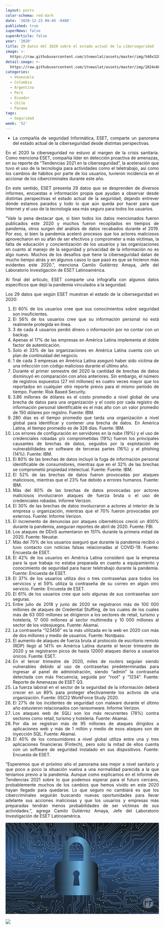 ```yaml
---
layout: posts
color-schema: red-dark
date: '2020-12-23 09:40 -0400'
published: true
superNews: false
superArticle: false
year: '2020'
title: 29 datos del 2020 sobre el estado actual de la ciberseguridad
image: >-
  https://raw.githubusercontent.com/itnewslat/assets/master/img/540x320/Cybersecurity-p.jpg
detail-image: >-
  https://raw.githubusercontent.com/itnewslat/assets/master/img/1024x680/Cybersecurity-g.jpg
categories:
  - Venezuela
  - Colombia
  - Argentina
  - Perú
  - Ecuador
  - Chile
  - Panama
tags:
  - Seguridad
week: '52'
---
```

<ul style="list-style-type: disc;">
	<li style="text-align: justify;">La compañía de seguridad Informática, ESET, comparte un panorama del estado actual de la ciberseguridad desde distintas perspectivas.</li>
</ul>
<p style="text-align: justify;">En el 2020 la ciberseguridad no estuvo al margen de la crisis sanitaria. Como menciona ESET, compañía líder en detección proactiva de amenazas, en su reporte de “Tendencias 2021 en la ciberseguridad”, la aceleración que tuvo el uso de la tecnología para actividades como el teletrabajo, así como los cambios de hábitos por parte de los usuarios, tuvieron incidencia en el accionar de los cibercriminales durante este año.</p>
<p style="text-align: justify;">En este sentido, ESET presenta 29 datos que se desprenden de diversos informes, encuestas e información propia que ayudan a observar desde distintas perspectivas el estado actual de la seguridad, dejando entrever dónde estamos parados y todo lo que aún queda por hacer para que Internet y el uso de la tecnología sea más seguro para todos los usuarios.</p>
<p style="text-align: justify;">“Vale la pena destacar que, si bien todos los datos mencionados fueron publicados este 2020 y muchos fueron recopilados en tiempos de pandemia, otros surgen del análisis de datos recabados durante el 2019. Por eso, si bien la pandemia aceleró procesos que los actores maliciosos aprovecharon en su afán de ser efectivos y comprometer a más víctimas, la falta de educación y concientización de los usuarios y las organizaciones en cuanto al manejo de la seguridad y privacidad de la información no es algo nuevo. Muchos de los desafíos que tiene la ciberseguridad datan de mucho tiempo atrás y en algunos casos lo que pasó es que se hicieron más evidentes este 2020.”, menciona Camilo Gutiérrez Amaya, Jefe del Laboratorio Investigación de ESET Latinoamérica.</p>
<p style="text-align: justify;">Al final del artículo, ESET comparte una infografía con algunos datos específicos que dejó la pandemia vinculados a la seguridad.</p>
<p style="text-align: justify;">Los 29 datos que según ESET muestran el estado de la ciberseguridad en 2020:</p>

<ol style="list-style-type: undefined; text-align: justify;">
	<li>El 60% de los usuarios cree que sus conocimientos sobre seguridad son insuficientes.</li>
	<li> El 56% de los usuarios cree que su información personal no está realmente protegida en línea.</li>
	<li>3 de cada 4 usuarios perdió dinero o información por no contar con un backup.</li>
	<li> Apenas el 17% de las empresas en América Latina implementa el doble factor de autenticación.</li>
	<li> Solo el 33% de las organizaciones en América Latina cuenta con un plan de continuidad del negocio.</li>
	<li> 1 de cada 3 empresas en América Latina aseguró haber sido víctima de una infección con código malicioso durante el último año.</li>
	<li> Durante el primer semestre del 2020 la cantidad de brechas de datos disminuyó en comparación con años anteriores. Sin embargo, el número de registros expuestos (27 mil millones) es cuatro veces mayor que los reportados en cualquier otro reporte previo para el mismo período de tiempo. Fuente: Risk Based Security.</li>
	<li> 3.86 millones de dólares es el costo promedio a nivel global de una brecha de datos para una organización y el costo por cada registro de información personal identificable es el más alto con un valor promedio de 150 dólares por registro. Fuente: IBM.</li>
	<li> 280 días es el tiempo promedio que tarda una organización a nivel global para identificar y contener una brecha de datos. En América Latina, el tiempo promedio es de 328 días. Fuente: IBM.</li>
	<li> Los errores de configuración en servidores en la nube (19%) y el uso de credenciales robadas y/o comprometidas (19%) fueron los principales causantes de brechas de datos, seguidos por la explotación de vulnerabilidades en software de terceras partes (16%) y el phishing (14%). Fuente: IBM.</li>
	<li> El 80% de las brechas de datos incluyó la fuga de información personal identificable de consumidores, mientras que en el 32% de las brechas se comprometió propiedad intelectual. Fuente: Fuente: IBM.</li>
	<li> El 52% de las brechas de datos fueron provocadas por ataques maliciosos, mientras que el 23% fue debido a errores humanos. Fuente: IBM.</li>
	<li> Más del 80% de las brechas de datos provocadas por actores maliciosos involucraron ataques de fuerza bruta o el uso de credenciales robadas. Informe Verizon.</li>
	<li>El 30% de las brechas de datos involucraron a actores al interior de la empresa u organización, mientras que el 70% fueron provocadas por externos. Fuente: Informe Verizon.</li>
	<li>El incremento de denuncias por ataques cibernéticos creció un 400% durante la pandemia, aseguran reportes de abril de 2020. Fuente: FBI.</li>
	<li>Los ataques de DDoS aumentaron en 151% durante la primera mitad de 2020. Fuente: Neustar.</li>
	<li>Más del 70% de los usuarios aseguró que durante la pandemia recibió o tuvo contacto con noticias falsas relacionadas al COVID-19. Fuente: Encuesta de ESET.</li>
	<li>El 42% de los usuarios en América Latina consideró que la empresa para la que trabaja no estaba preparada en cuanto a equipamiento y conocimiento de seguridad para hacer teletrabajo durante la pandemia. Fuente: Encuesta de ESET.</li>
	<li> El 37% de los usuarios utiliza dos o tres contraseñas para todos los servicios y el 59% utiliza la contraseña de su correo en algún otro servicio. Fuente: Encuesta de ESET.</li>
	<li>El 61% de los usuarios cree que solo algunas de sus contraseñas son seguras.</li>
	<li>Entre julio de 2018 y junio de 2020 se registraron más de 100 000 millones de ataques de Credential Stuffing, de los cuales de los cuales más de 63 000 millones se dirigieron a los sectores de retail, turismo y hotelería, 17 000 millones al sector multimedia y 10 000 millones al sector de los videojuegos. Fuente: Akamai.</li>
	<li> La contraseña “123456” es la más utilizada en la web en 2020 con más de dos millones y medio de usuarios. Fuente: Nordpass.</li>
	<li> El aumento de ataques de fuerza bruta al protocolo de escritorio remoto (RDP) llegó al 141% en América Latina durante el tercer trimestre de 2020 y se registraron picos de hasta 12000 ataques diarios a usuarios únicos. Fuente: ESET.</li>
	<li> En el tercer trimestre de 2020, miles de routers seguían siendo vulnerables debido al uso de contraseñas predeterminadas para ingresar al panel de administración, siendo “admin” la contraseña detectada con más frecuencia, seguida por “root” y “1234”. Fuente: Reporte de Amenazas de ESET Q3.</li>
	<li> La fuerza laboral en el sector de la seguridad de la información deberá crecer en un 89% para proteger efectivamente los activos de una organización. Fuente: (ISC)2 WorkForce Study 2020.</li>
	<li> El 27% de los incidentes de seguridad con malware durante el último año estuvieron relacionados con ransomware. Informe Verizon.</li>
	<li> Los ataques web de SQLi son los más recurrentes (78%) contra sectores como retail, turismo y hotelería. Fuente: Akamai.</li>
	<li> Por día se registran más de 95 millones de ataques dirigidos a aplicaciones web y más de 1 millón y medio de esos ataques son de inyección SQL. Fuente: Akamai.</li>
	<li> El 40% de los consumidores a nivel global utiliza entre una y tres aplicaciones financieras (Fintech), pero solo la mitad de ellos cuenta con un software de seguridad instalado en sus dispositivos. Fuente: Encuesta de ESET.</li>
</ol>
<p style="text-align: justify;">“Esperemos que el próximo año el panorama sea mejor a nivel sanitario y que poco a poco la situación vuelva a una normalidad parecida a la que teníamos previo a la pandemia. Aunque como explicamos en el informe de Tendencias 2021 sobre lo que podemos esperar para el futuro cercano, probablemente muchos de los cambios que hemos vivido en este 2020 hayan llegado para quedarse. Lo que seguro no cambiará es que los cibercriminales seguirán buscando nuevas oportunidades para llevar adelante sus acciones maliciosas y que los usuarios y empresas más preparadas tendrán menos probabilidades de ser víctimas de sus actividades.”, agrega Camilo Gutiérrez Amaya, Jefe del Laboratorio Investigación de ESET Latinoamérica.</p>

![](https://raw.githubusercontent.com/itnewslat/assets/master/img/540x320/Cybersecurity-p.jpg)

<img src="https://tracker.metricool.com/c3po.jpg?hash=56f88a41e39ab42c063cc51676587a04"/>